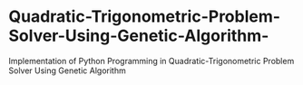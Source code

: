 # Quadratic-Trigonometric-Problem-Solver-Using-Genetic-Algorithm-
Implementation of Python Programming in Quadratic-Trigonometric Problem Solver Using Genetic Algorithm 
